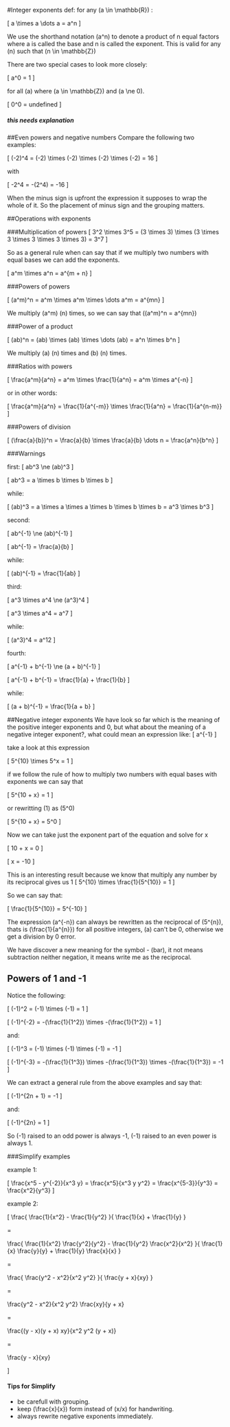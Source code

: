 #Integer exponents
def: for any \(a \in \mathbb{R}\) :

\[
  a \times a \dots a = a^n
\]

We use the shorthand notation \(a^n\) to denote a product of n equal factors where a is called the base and n is called the exponent.
This is valid for any \(n\) such that \(n \in \mathbb{Z}\)

There are two special cases to look more closely:

\[
  a^0 = 1
\]

for all \(a\) where \(a \in \mathbb{Z}\) and \(a \ne 0\).

\[
  0^0 = undefined
\]

##### this needs explanation

##Even powers and negative numbers
Compare the following two examples:

\[
  (-2)^4 = (-2) \times (-2) \times (-2) \times (-2) = 16
\]

with

\[
  -2^4 = -(2^4) = -16
\]

When the minus sign is upfront the expression it supposes to wrap the whole of it. So the placement of minus sign and the grouping matters.


##Operations with exponents

###Multiplication of powers
\[
  3^2 \times 3^5 = (3 \times 3) \times (3 \times 3 \times 3 \times 3 \times 3) = 3^7
\]

So as a general rule when can say that if we multiply two numbers with equal bases we can add the exponents.

\[
  a^m \times a^n = a^{m + n}
\]

###Powers of powers

\[
  (a^m)^n = a^m \times a^m \times \dots a^m = a^{mn}
\]

We multiply \(a^m\) \(n\) times, so we can say that \((a^m)^n = a^{mn}\)

###Power of a product

\[
  (ab)^n = (ab) \times (ab) \times \dots (ab) = a^n \times b^n
\]

We multiply \(a\) \(n\) times and \(b\) \(n\) times.

###Ratios with powers

\[
 \frac{a^m}{a^n} = a^m \times \frac{1}{a^n} = a^m \times a^{-n}
\]

or in other words:

\[
  \frac{a^m}{a^n} = \frac{1}{a^{-m}} \times \frac{1}{a^n} = \frac{1}{a^{n-m}}
\]

###Powers of division

\[
  (\frac{a}{b})^n = \frac{a}{b} \times \frac{a}{b} \dots n = \frac{a^n}{b^n}
\]

###Warnings

first:
\[
  ab^3 \ne (ab)^3
\]

\[
  ab^3 = a \times b \times b \times b
\]

while:

\[
  (ab)^3 = a \times a \times a \times b \times b \times b = a^3 \times b^3
\]

second:

\[
  ab^{-1} \ne (ab)^{-1}
\]

\[
  ab^{-1} = \frac{a}{b}
\]

while:

\[
  (ab)^{-1} = \frac{1}{ab}
\]

third:

\[
  a^3 \times a^4 \ne (a^3)^4
\]

\[
  a^3 \times a^4 = a^7
\]

while:

\[
  (a^3)^4 = a^12
\]

fourth:

\[
  a^{-1} + b^{-1} \ne (a + b)^{-1}
\]

\[
  a^{-1} + b^{-1} = \frac{1}{a} + \frac{1}{b}
\]

while:

\[
  (a + b)^{-1} = \frac{1}{a + b}
\]

##Negative integer exponents
We have look so far which is the meaning of the positive integer exponents and 0, but what about the meaning of a negative integer exponent?, what could mean an expression like:
\[
 a^{-1}
\]

take a look at this expression

\[
  5^{10} \times 5^x = 1
\]

if we follow the rule of how to multiply two numbers with equal bases with exponents
we can say that

\[
  5^{10 + x} = 1
\]

or rewritting \(1\) as \(5^0\)

\[
  5^{10 + x} = 5^0
\]

Now we can take just the exponent part of the equation and solve for x

\[
  10 + x = 0
\]

\[
  x = -10
\]

This is an interesting result because we know that multiply any number by its reciprocal gives us 1
\[
  5^{10} \times \frac{1}{5^{10}} = 1
\]

So we can say that:

\[
  \frac{1}{5^{10}} = 5^{-10}
\]

The expression \(a^{-n}\) can always be rewritten as the reciprocal of \(5^{n}\), thats is \(\frac{1}{a^{n}}\) for all positive integers, \(a\) can't be 0, otherwise we get a division by 0 error.

We have discover a new meaning for the symbol - (bar), it not means subtraction neither negation, it means write me as the reciprocal.

## Powers of 1 and -1

Notice the following:

\[
  (-1)^2 = (-1) \times (-1) = 1
\]

\[
  (-1)^{-2} = -(\frac{1}{1^2}) \times -(\frac{1}{1^2}) = 1
\]

and:

\[
  (-1)^3 = (-1) \times (-1) \times (-1) = -1
\]

\[
  (-1)^{-3} = -(\frac{1}{1^3}) \times -(\frac{1}{1^3}) \times -(\frac{1}{1^3}) = -1
\]

We can extract a general rule from the above examples and say that:

\[
  (-1)^{2n + 1} = -1
\]

and:

\[
  (-1)^{2n} = 1
\]

So (-1) raised to an odd power is always -1, (-1) raised to an even power is always 1.

###Simplify examples

example 1:

\[
  \frac{x^5 - y^{-2}}{x^3 y} = \frac{x^5}{x^3 y y^2} = \frac{x^{5-3}}{y^3} = \frac{x^2}{y^3}
\]

example 2:

\[
  \frac{
    \frac{1}{x^2} - \frac{1}{y^2}
  }{
    \frac{1}{x} + \frac{1}{y}
  }

  =

  \frac{
    \frac{1}{x^2} \frac{y^2}{y^2} - \frac{1}{y^2} \frac{x^2}{x^2}
  }{
    \frac{1}{x} \frac{y}{y} + \frac{1}{y} \frac{x}{x}
  }

  =

  \frac{
    \frac{y^2 - x^2}{x^2 y^2}
  }{
    \frac{y + x}{xy}
  }

  =

  \frac{y^2 - x^2}{x^2 y^2} \frac{xy}{y + x}

  =

  \frac{(y - x)(y + x) xy}{x^2 y^2 (y + x)}

  =

  \frac{y - x}{xy}

\]

#### Tips for Simplify

* be carefull with grouping.
* keep \(\frac{x}{x}\) form instead of \(x/x\) for handwriting.
* always rewrite negative exponents immediately.
